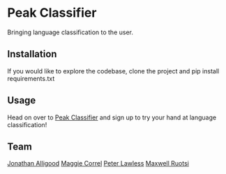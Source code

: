 # Peak Classifier

Bringing language classification to the user.

## Installation

If you would like to explore the codebase, clone the project and pip install requirements.txt

## Usage

Head on over to [Peak Classifier](http://peak-classifier.herokuapp.com/) and sign up to try your hand at language classification!

## Team

[Jonathan Alligood](https://github.com/jonalligood)
[Maggie Correl](https://github.com/maggiecorrell)
[Peter Lawless](https://github.com/peterlawless)
[Maxwell Ruotsi](https://github.com/bmruotsi)
